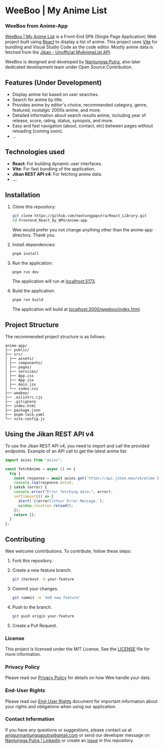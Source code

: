 # WeeBoo | My Anime List

### WeeBoo from Anime-App

[WeeBoo | My Anime List](https://nantunggaputra.github.io/React_Library/Frontend_React_by_WPU/anime-app/weeboo/) is a Front-End SPA (Single Page Application) Web project built using [React](https://react.dev/) to display a list of anime. This project uses [Vite](https://vitejs.dev/) for bundling and Visual Studio Code as the code editor. Mostly anime data is fetched from the [Jikan - Unofficial MyAnimeList API](https://docs.api.jikan.moe/).

WeeBoo is designed and developed by [Nantungga Putra](https://nantunggaputra.github.io/HTML/), also later dedicated development team under Open Source Contribution.

## Features (Under Development)

- Display anime list based on user searches.
- Search for anime by title.
- Provides anime by editor's choice, recommended category, genre, featured, nostalgic 2000s anime, and more.
- Detailed information about search results anime, including year of release, score, rating, status, synopsis, and more.
- Easy and fast navigation (about, contact, etc) between pages without reloading (coming soon).
- ...

## Technologies used

- **React**: For building dynamic user interfaces.
- **Vite**: For fast bundling of the application.
- **Jikan REST API v4**: For fetching anime data.
- **...**

## Installation

1.  Clone this repository:

    ```bash
    git clone https://github.com/nantunggaputra/React_Library.git
    cd Frontend_React_by_WPU/anime-app
    ```

    Wee would prefer you not change anything other than the anime-app directory. Thank you.

2.  Install dependencies:

    ```bash
    pnpm install
    ```

3.  Run the application:

    ```bash
    pnpm run dev
    ```

    The application will run at [localhost:5173](http://localhost:5173).

4.  Build the application:

    ```bash
    pnpm run build
    ```

    The application will build at [localhost:3000/weeboo/index.html](http://localhost:3000/weeboo/index.html).

## Project Structure

The recommended project structure is as follows:

```
anime-app/
├── public/
├── src/
│ ├── assets/
│ ├── components/
│ ├── pages/
│ ├── services/
│ ├── App.css
│ ├── App.jsx
│ ├── main.jsx
│ └── index.css
├── weeboo/
├── .eslintrc.cjs
├── .gitignore
├── index.html
├── package.json
├── pnpm-lock.yaml
└── vite.config.js
```

## Using the Jikan REST API v4

To use the Jikan REST API v4, you need to import and call the provided endpoints. Example of an API call to get the latest anime list:

```jsx
import axios from "axios";

const fetchAnime = async () => {
  try {
    const response = await axios.get(`https://api.jikan.moe/v4/anime`);
    console.log(response.data);
  } catch (error) {
    console.error("Error fetching data:", error);
    setTimeout(() => {
      alert(`${error}\nYour Error Message.`);
      window.location.reload();
    });
    return [];
  }
};
```

## Contributing

Wee welcome contributions. To contribute, follow these steps:

1.  Fork this repository.

2.  Create a new feature branch.

    ```bash
    git checkout -b your-feature
    ```

3.  Commit your changes.

    ```bash
    git commit -m 'Add new feature'
    ```

4.  Push to the branch.

    ```bash
    git push origin your-feature
    ```

5.  Create a Pull Request.

### License

This project is licensed under the MIT License. See the [LICENSE](LICENSE) file for more information.

### Privacy Policy

Please read our [Privacy Policy](PRIVACY_POLICY.md) for details on how Wee handle your data.

### End-User Rights

Please read our [End-User Rights](RIGHTS.md) document for important information about your rights and obligations when using our application.

### Contact Information

If you have any questions or suggestions, please contact us at anggunnantunggaputra@gmail.com or send our developer message on [Nantungga Putra | LinkedIn](https://www.linkedin.com/in/nantungga-putra-451779116/) or create an [issue](https://github.com/nantunggaputra/React_Library/issues/) in this repository.
